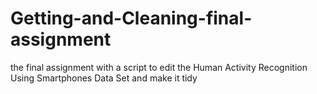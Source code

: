# Getting-and-Cleaning-final-assignment
the final assignment with a script to edit the Human Activity Recognition Using Smartphones Data Set and make it tidy
